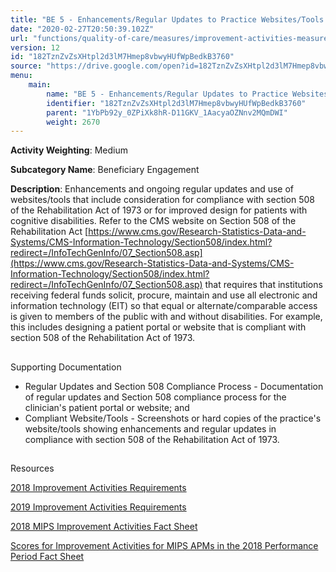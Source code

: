 ```yaml
---
title: "BE 5 - Enhancements/Regular Updates to Practice Websites/Tools that Also Include Considerations for Patients with Cognitive Disabilities"
date: "2020-02-27T20:50:39.102Z"
url: "functions/quality-of-care/measures/improvement-activities-measures/2018-improvement-activities/be-5-enhancements-regular-updates-to-practice-websites-tools-that-also-include-considerations-for-patients-with-cognitive-disabilities.html"
version: 12
id: "182TznZvZsXHtpl2d3lM7Hmep8vbwyHUfWpBedkB3760"
source: "https://drive.google.com/open?id=182TznZvZsXHtpl2d3lM7Hmep8vbwyHUfWpBedkB3760"
menu:
    main:
        name: "BE 5 - Enhancements/Regular Updates to Practice Websites/Tools that Also Include Considerations for Patients with Cognitive Disabilities"
        identifier: "182TznZvZsXHtpl2d3lM7Hmep8vbwyHUfWpBedkB3760"
        parent: "1YbPb92y_0ZPiXk8hR-D11GKV_1AacyaOZNnv2MQmDWI"
        weight: 2670
---
```









**Activity Weighting**: Medium

**Subcategory Name**: Beneficiary Engagement

**Description**: Enhancements and ongoing regular updates and use of websites/tools that include consideration for compliance with section 508 of the Rehabilitation Act of 1973 or for improved design for patients with cognitive disabilities. Refer to the CMS website on Section 508 of the Rehabilitation Act [https://www.cms.gov/Research-Statistics-Data-and-Systems/CMS-Information-Technology/Section508/index.html?redirect=/InfoTechGenInfo/07_Section508.asp](https://www.cms.gov/Research-Statistics-Data-and-Systems/CMS-Information-Technology/Section508/index.html?redirect=/InfoTechGenInfo/07_Section508.asp) that requires that institutions receiving federal funds solicit, procure, maintain and use all electronic and information technology (EIT) so that equal or alternate/comparable access is given to members of the public with and without disabilities. For example, this includes designing a patient portal or website that is compliant with section 508 of the Rehabilitation Act of 1973.







## 

Supporting Documentation

* Regular Updates and Section 508 Compliance Process - Documentation of regular updates and Section 508 compliance process for the clinician's patient portal or website; and 
* Compliant Website/Tools - Screenshots or hard copies of the practice's website/tools showing enhancements and regular updates in compliance with section 508 of the Rehabilitation Act of 1973.







## 

Resources

[2018 Improvement Activities Requirements](https://qpp.cms.gov/mips/improvement-activities?py=2018)

[2019 Improvement Activities Requirements](https://qpp.cms.gov/mips/improvement-activities?py=2019)

[2018 MIPS Improvement Activities Fact Sheet](https://qpp.cms.gov/resource/2018%20MIPS%20Improvement%20Activities%20Fact%20Sheet)

[Scores for Improvement Activities for MIPS APMs in the 2018 Performance Period Fact Sheet](https://qpp.cms.gov/resource/2018%20MIPS%20APMs%20improvement%20Activities%20scores%20fact%20sheet)

